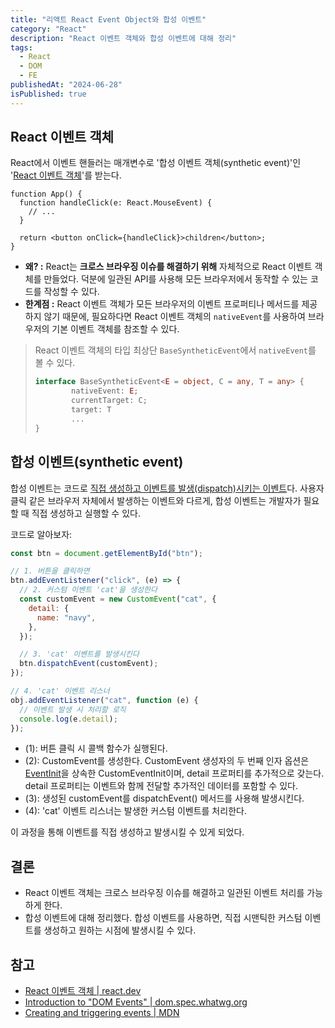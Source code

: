 ```yaml
---
title: "리액트 React Event Object와 합성 이벤트"
category: "React"
description: "React 이벤트 객체와 합성 이벤트에 대해 정리"
tags:
  - React
  - DOM
  - FE
publishedAt: "2024-06-28"
isPublished: true
---
```


## React 이벤트 객체

React에서 이벤트 핸들러는 매개변수로 '합성 이벤트 객체(synthetic event)'인 '[React 이벤트 객체](https://react.dev/reference/react-dom/components/common#react-event-object)'를 받는다.

```tsx
function App() {
  function handleClick(e: React.MouseEvent) {
    // ...
  }

  return <button onClick={handleClick}>children</button>;
}
```

- **왜? :** React는 **크로스 브라우징 이슈를 해결하기 위해** 자체적으로 React 이벤트 객체를 만들었다. 덕분에 일관된 API를 사용해 모든 브라우저에서 동작할 수 있는 코드를 작성할 수 있다.
- **한계점 :** React 이벤트 객체가 모든 브라우저의 이벤트 프로퍼티나 메서드를 제공하지 않기 때문에, 필요하다면 React 이벤트 객체의 `nativeEvent`를 사용하여 브라우저의 기본 이벤트 객체를 참조할 수 있다.

> React 이벤트 객체의 타입 최상단 `BaseSyntheticEvent`에서 `nativeEvent`를 볼 수 있다.
>
> ```ts
> interface BaseSyntheticEvent<E = object, C = any, T = any> {
>         nativeEvent: E;
>         currentTarget: C;
>         target: T
>         ...
> }
> ```

## 합성 이벤트(synthetic event)

합성 이벤트는 코드로 [직접 생성하고 이벤트를 발생(dispatch)시키는 이벤트](https://dom.spec.whatwg.org/#events)다. 사용자 클릭 같은 브라우저 자체에서 발생하는 이벤트와 다르게, 합성 이벤트는 개발자가 필요할 때 직접 생성하고 실행할 수 있다.

코드로 알아보자:

```js
const btn = document.getElementById("btn");

// 1. 버튼을 클릭하면
btn.addEventListener("click", (e) => {
  // 2. 커스텀 이벤트 'cat'을 생성한다
  const customEvent = new CustomEvent("cat", {
    detail: {
      name: "navy",
    },
  });

  // 3. 'cat' 이벤트를 발생시킨다
  btn.dispatchEvent(customEvent);
});

// 4. 'cat' 이벤트 리스너
obj.addEventListener("cat", function (e) {
  // 이벤트 발생 시 처리할 로직
  console.log(e.detail);
});
```

- (1): 버튼 클릭 시 콜백 함수가 실행된다.
- (2): CustomEvent를 생성한다. CustomEvent 생성자의 두 번째 인자 옵션은 [EventInit](https://developer.mozilla.org/en-US/docs/Web/API/Event/Event#options)을 상속한 CustomEventInit이며, detail 프로퍼티를 추가적으로 갖는다. detail 프로퍼티는 이벤트와 함께 전달할 추가적인 데이터를 포함할 수 있다.
- (3): 생성된 customEvent를 dispatchEvent() 메서드를 사용해 발생시킨다.
- (4): 'cat' 이벤트 리스너는 발생한 커스텀 이벤트를 처리한다.

이 과정을 통해 이벤트를 직접 생성하고 발생시킬 수 있게 되었다.

## 결론

- React 이벤트 객체는 크로스 브라우징 이슈를 해결하고 일관된 이벤트 처리를 가능하게 한다.
- 합성 이벤트에 대해 정리했다. 합성 이벤트를 사용하면, 직접 시맨틱한 커스텀 이벤트를 생성하고 원하는 시점에 발생시킬 수 있다.

## 참고

- [React 이벤트 객체 | react.dev](https://ko.react.dev/reference/react-dom/components/common#common)
- [Introduction to "DOM Events" | dom.spec.whatwg.org](https://dom.spec.whatwg.org/#introduction-to-dom-events)
- [Creating and triggering events | MDN](https://developer.mozilla.org/en-US/docs/Web/Events/Creating_and_triggering_events)
